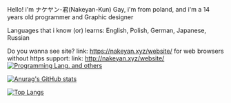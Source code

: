 Hello! i'm ナケヤン-君(Nakeyan-Kun) Gay, i'm from poland, and i'm a 14 years old programmer and Graphic designer

Languages that i know  (or) learns: English, Polish, German, Japanese, Russian

Do you wanna see site? 
link: https://nakeyan.xyz/website/
for web browsers without https support:
link: http://nakeyan.xyz/website/
[![Programming Lang. and others](https://skillicons.dev/icons?i=html,css,python,linux,fedora)](https://skillicons.dev)

[![Anurag's GitHub stats](https://github-readme-stats.vercel.app/api?username=Nakeyan)](https://github.com/anuraghazra/github-readme-stats)

[![Top Langs](https://github-readme-stats.vercel.app/api/top-langs/?username=Nakeyan&layout=compact)](https://github.com/anuraghazra/github-readme-stats)
